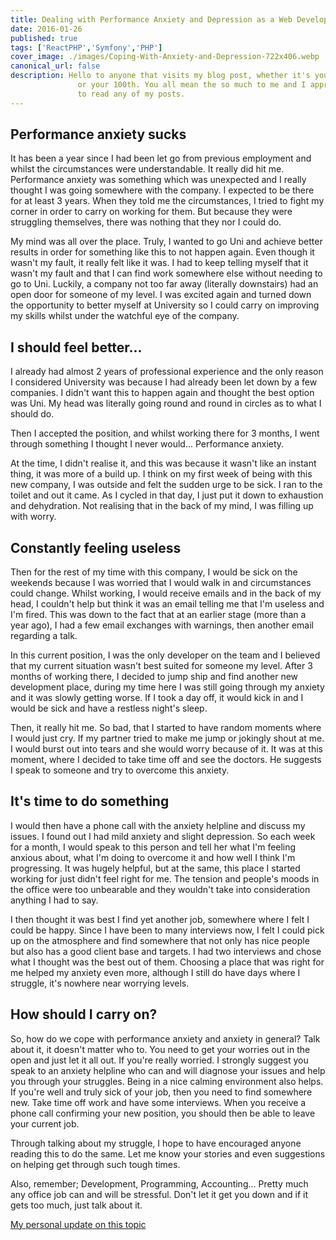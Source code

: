 ```yaml
---
title: Dealing with Performance Anxiety and Depression as a Web Developer
date: 2016-01-26
published: true
tags: ['ReactPHP','Symfony','PHP']
cover_image: ./images/Coping-With-Anxiety-and-Depression-722x406.webp
canonical_url: false
description: Hello to anyone that visits my blog post, whether it's your first time
               or your 100th. You all mean the so much to me and I appreciate you taking the time
               to read any of my posts.
---
```


## Performance anxiety sucks

It has been a year since I had been let go from previous employment and whilst the circumstances were understandable. It really did hit me. Performance anxiety was something which was unexpected and I really thought I was going somewhere with the company. I expected to be there for at least 3 years. When they told me the circumstances, I tried to fight my corner in order to carry on working for them. But because they were struggling themselves, there was nothing that they nor I could do.

My mind was all over the place. Truly, I wanted to go Uni and achieve better results in order for something like this to not happen again. Even though it wasn't my fault, it really felt like it was. I had to keep telling myself that it wasn't my fault and that I can find work somewhere else without needing to go to Uni. Luckily, a company not too far away (literally downstairs) had an open door for someone of my level. I was excited again and turned down the opportunity to better myself at University so I could carry on improving my skills whilst under the watchful eye of the company.

## I should feel better...

I already had almost 2 years of professional experience and the only reason I considered University was because I had already been let down by a few companies. I didn't want this to happen again and thought the best option was Uni. My head was literally going round and round in circles as to what I should do.

Then I accepted the position, and whilst working there for 3 months, I went through something I thought I never would... Performance anxiety.

At the time, I didn't realise it, and this was because it wasn't like an instant thing, it was more of a build up. I think on my first week of being with this new company, I was outside and felt the sudden urge to be sick. I ran to the toilet and out it came. As I cycled in that day, I just put it down to exhaustion and dehydration. Not realising that in the back of my mind, I was filling up with worry.

## Constantly feeling useless

Then for the rest of my time with this company, I would be sick on the weekends because I was worried that I would walk in and circumstances could change. Whilst working, I would receive emails and in the back of my head, I couldn't help but think it was an email telling me that I'm useless and I'm fired. This was down to the fact that at an earlier stage (more than a year ago), I had a few email exchanges with warnings, then another email regarding a talk.

In this current position, I was the only developer on the team and I believed that my current situation wasn't best suited for someone my level. After 3 months of working there, I decided to jump ship and find another new development place, during my time here I was still going through my anxiety and it was slowly getting worse. If I took a day off, it would kick in and I would be sick and have a restless night's sleep.

Then, it really hit me. So bad, that I started to have random moments where I would just cry. If my partner tried to make me jump or jokingly shout at me. I would burst out into tears and she would worry because of it. It was at this moment, where I decided to take time off and see the doctors. He suggests I speak to someone and try to overcome this anxiety.

## It's time to do something

I would then have a phone call with the anxiety helpline and discuss my issues. I found out I had mild anxiety and slight depression. So each week for a month, I would speak to this person and tell her what I'm feeling anxious about, what I'm doing to overcome it and how well I think I'm progressing. It was hugely helpful, but at the same, this place I started working for just didn't feel right for me. The tension and people's moods in the office were too unbearable and they wouldn't take into consideration anything I had to say.

I then thought it was best I find yet another job, somewhere where I felt I could be happy. Since I have been to many interviews now, I felt I could pick up on the atmosphere and find somewhere that not only has nice people but also has a good client base and targets. I had two interviews and chose what I thought was the best out of them. Choosing a place that was right for me helped my anxiety even more, although I still do have days where I struggle, it's nowhere near worrying levels.

## How should I carry on?

So, how do we cope with performance anxiety and anxiety in general? Talk about it, it doesn't matter who to. You need to get your worries out in the open and just let it all out. If you're really worried. I strongly suggest you speak to an anxiety helpline who can and will diagnose your issues and help you through your struggles. Being in a nice calming environment also helps. If you're well and truly sick of your job, then you need to find somewhere new. Take time off work and have some interviews. When you receive a phone call confirming your new position, you should then be able to leave your current job.

Through talking about my struggle, I hope to have encouraged anyone reading this to do the same. Let me know your stories and even suggestions on helping get through such tough times.

Also, remember; Development, Programming, Accounting... Pretty much any office job can and will be stressful. Don't let it get you down and if it gets too much, just talk about it.

[My personal update on this topic](/dealing-with-depression-and-anxiety-becoming-a-stronger-better-self/)
